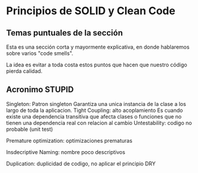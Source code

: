 # Principios de SOLID y Clean Code

## Temas puntuales de la sección
Esta es una sección corta y mayormente explicativa, en donde hablaremos sobre varios "code smells".

La idea es evitar a toda costa estos puntos que hacen que nuestro código pierda calidad.

## Acronimo STUPID

Singleton: Patron singleton
    Garantiza una unica instancia de la clase a los largo de toda la aplicacion.
Tight Coupling: alto acoplamiento
    Es cuando existe una dependencia transitiva que afecta clases o funciones que no tienen una dependencia real con relacion al cambio
Untestability: codigo no probable (unit test)

Premature optimization: optimizaciones prematuras

Insdecriptive Naming: nombre poco descriptivos

Duplication: duplicidad de codigo, no aplicar el principio DRY